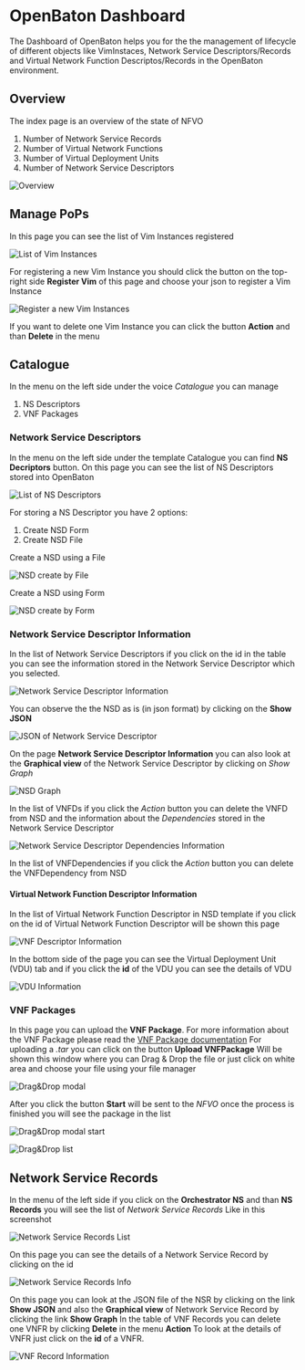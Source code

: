 # OpenBaton Dashboard
The Dashboard of OpenBaton helps you for the the management of lifecycle of different objects like 
VimInstaces, Network Service Descriptors/Records and Virtual Network Function Descriptos/Records in the OpenBaton environment.


## Overview
The index page is an overview of the state of NFVO 
 
 1. Number of Network Service Records
 2. Number of Virtual Network Functions
 3. Number of Virtual Deployment Units
 4. Number of Network Service Descriptors

![Overview][overview]


## Manage PoPs
In this page you can see the list of Vim Instances registered

![List of Vim Instances][vimpage]

For registering a new Vim Instance you should click the button on the top-right side **Register Vim** of this page and choose your json to register a Vim Instance

![Register a new Vim Instances][registeraNewVim]

If you want to delete one Vim Instance you can click the button **Action** and than **Delete** in the menu

## Catalogue
In the menu on the left side under the voice _Catalogue_ you can manage 

1. NS Descriptors
2. VNF Packages

### Network Service Descriptors
In the menu on the left side under the template Catalogue you can find **NS Decriptors** button.
On this page you can see the list of NS Descriptors stored into OpenBaton

![List of NS Descriptors][NSDlist]


For storing a NS Descriptor you have 2 options:

1. Create NSD Form
2. Create NSD File


Create a NSD using a File

![NSD create by File][NSDcreateFile]


Create a NSD using Form

![NSD create by Form][NSDcreateForm]

### Network Service Descriptor Information
In the list of Network Service Descriptors if you click on the id in the table you can see the information
stored in the Network Service Descriptor which you selected.

![Network Service Descriptor Information][VNFDescriptorInformation]

You can observe the the NSD as is (in json format) by clicking on the **Show JSON**

![JSON of Network Service Descriptor][JSONofNSR]

On the page **Network Service Descriptor Information** you can also look at the **Graphical view** of the Network Service Descriptor 
by clicking on *Show Graph*

![NSD Graph][NSDgraph]

In the list of VNFDs if you click the *Action* button you can delete the VNFD from NSD
and the information about the *Dependencies* stored in the Network Service Descriptor

![Network Service Descriptor Dependencies Information][VNFDlistintoNSD1]

In the list of VNFDependencies if you click the *Action* button you can delete the VNFDependency from NSD


#### Virtual Network Function Descriptor Information
In the list of Virtual Network Function Descriptor in NSD template if you click on the id of Virtual Network Function Descriptor will be shown this page

![VNF Descriptor Information][VNFDescriptorInformation]

In the bottom side of the page you can see the Virtual Deployment Unit (VDU) tab and if you click the **id** of the 
VDU you can see the details of VDU

![VDU Information][VDUInformation]

### VNF Packages
In this page you can upload the **VNF Package**. For more information about the VNF Package please read the [VNF Package documentation] 
For uploading a _.tar_ you can click on the button **Upload VNFPackage**
Will be shown this window where you can Drag & Drop the file or just click on white area and choose your file using your file manager

![Drag&Drop modal][drag_drop]

After you click the button **Start** will be sent to the _NFVO_ once the process is finished you will see the package in the list

![Drag&Drop modal start][drag_drop1]

![Drag&Drop list][drag_drop2]

## Network Service Records 

In the menu of the left side if you click on the **Orchestrator NS** and than **NS Records** you will see the list of *Network Service Records*
Like in this screenshot 

![Network Service Records List ][NetworkServiceRecordsList]

On this page you can see the details of a Network Service Record by clicking on the id

![Network Service Records Info][NSRinfo]

On this page you can look at the JSON file of the NSR by clicking on the link **Show JSON** and also the **Graphical view** 
of Network Service Record by clicking the link **Show Graph**
In the table of VNF Records you can delete one VNFR by clicking **Delete** in the menu **Action**
To look at the details of VNFR just click on the **id** of a VNFR.

![VNF Record Information][VNFRecordInformation]


[overview]:images/overview.png
[vimpage]:images/vimpage.png
[registeraNewVim]:images/registeraNewVim.png
[NSDlist]:images/NSDlist.png
[drag_drop]:images/drag_drop.png
[drag_drop1]:images/drag_drop1.png
[drag_drop2]:images/drag_drop2.png
[NSDcreateFile]:images/NSDcreateFile.png
[NSDcreateForm]:images/NSDcreateForm.png
[VNFDlistintoNSD]:images/VNFDlistintoNSD.png
[VNFDlistintoNSD1]:images/VNFDlistintoNSD1.png
[VNFDescriptorInformation]:images/VNFDescriptorInformation.png
[JSONofNSR]:images/JSONofNSR.png
[NSDgraph]:images/NSDgraph.png
[VNFDescriptorInformation]:images/VNFDescriptorInformation.png
[VDUInformation]:images/VDUInformation.png
[NetworkServiceRecordsList]:images/NetworkServiceRecordsList.png
[NSRinfo]:images/NSRinfo.png
[VNFRecordInformation]:images/VNFRecordInformation.png
[VNF Package documentation]: vnfpackage.md
<!---
Script for open external links in a new tab
-->
<script type="text/javascript" charset="utf-8">
      // Creating custom :external selector
      $.expr[':'].external = function(obj){
          return !obj.href.match(/^mailto\:/)
                  && (obj.hostname != location.hostname);
      };
      $(function(){
        $('a:external').addClass('external');
        $(".external").attr('target','_blank');
      })
</script>
